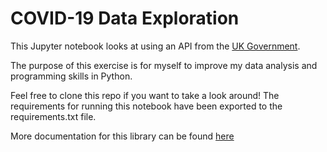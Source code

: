 # COVID-19 Data Exploration

This Jupyter notebook looks at using an API from the [UK Government](https://coronavirus.data.gov.uk/details/developers-guide).

The purpose of this exercise is for myself to improve my data analysis and programming skills in Python.

Feel free to clone this repo if you want to take a look around! The requirements for running this notebook have been exported to the requirements.txt file.

More documentation for this library can be found [here](https://publichealthengland.github.io/coronavirus-dashboard-api-python-sdk/index.html)